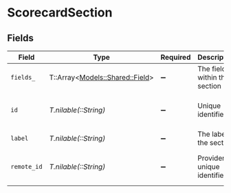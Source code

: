 # ScorecardSection


## Fields

| Field                                                           | Type                                                            | Required                                                        | Description                                                     | Example                                                         |
| --------------------------------------------------------------- | --------------------------------------------------------------- | --------------------------------------------------------------- | --------------------------------------------------------------- | --------------------------------------------------------------- |
| `fields_`                                                       | T::Array<[Models::Shared::Field](../../models/shared/field.md)> | :heavy_minus_sign:                                              | The fields within the section                                   |                                                                 |
| `id`                                                            | *T.nilable(::String)*                                           | :heavy_minus_sign:                                              | Unique identifier                                               | 8187e5da-dc77-475e-9949-af0f1fa4e4e3                            |
| `label`                                                         | *T.nilable(::String)*                                           | :heavy_minus_sign:                                              | The label of the section                                        | Technical Skills                                                |
| `remote_id`                                                     | *T.nilable(::String)*                                           | :heavy_minus_sign:                                              | Provider's unique identifier                                    | 8187e5da-dc77-475e-9949-af0f1fa4e4e3                            |